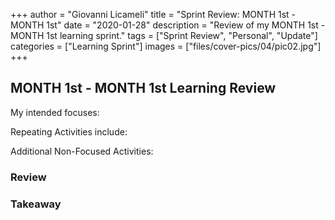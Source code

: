 +++
author = "Giovanni Licameli"
title = "Sprint Review: MONTH 1st - MONTH 1st"
date = "2020-01-28"
description = "Review of my MONTH 1st - MONTH 1st learning sprint."
tags = ["Sprint Review", "Personal", "Update"]
categories = ["Learning Sprint"]
images  = ["files/cover-pics/04/pic02.jpg"]
+++


## MONTH 1st - MONTH 1st Learning Review



My intended focuses:




Repeating Activities include:



Additional Non-Focused Activities:




### Review



### Takeaway

